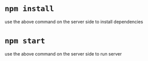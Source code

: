 # `npm install`
use the above command on the server side to install dependencies


# `npm start`
use the above command on the server side to run server